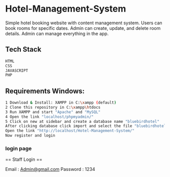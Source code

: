 # Hotel-Management-System

Simple hotel booking website with content management system. Users can book rooms for specific dates. Admin can create, update, and delete room details. Admin can manage everything in the app.

## Tech Stack 

```sh
HTML
CSS
JAVASCRIPT
PHP
```

## Requirements Windows:

```sh
1 Download & Install: XAMPP in C:\xampp (default)
2 Clone this repository in C:\xampp\htdocs
3 Run XAMPP and start "Apache" and "MySQL"
4 Open the link "localhost/phpmyadmin/"
5 Click on new at sidebar and create a database name "bluebirdhotel"
After clicking database click import and select the file "bluebirdhotel.sql"
Open the link "http://localhost/Hotel-Management-System/"
Now register and login
```


### login page
== Staff Login ==

Email : Admin@gmail.com
Password : 1234
```
